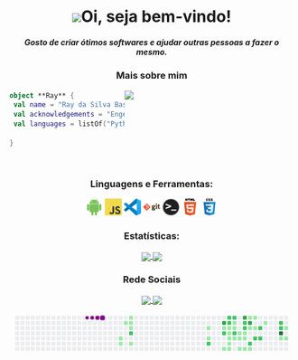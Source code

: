 <h1 align="center"><img src="https://media.giphy.com/media/hvRJCLFzcasrR4ia7z/giphy.gif" width="25px">Oi, seja bem-vindo!</h1></img>

<h5 align="center">Gosto de criar ótimos softwares e ajudar outras pessoas a fazer o mesmo.</h5>

<h3 align="center">Mais sobre mim</h3>


<img align="right" width="300" src="https://i2.wp.com/allhtaccess.info/wp-content/uploads/2018/03/programming.gif?fit=1281%2C716&ssl=1" />

```kotlin
object **Ray** {
 val name = "Ray da Silva Basilio"
 val acknowledgements = "Engenharia de Controle e Automação"
 val languages = listOf("Python", "JavaScript", "C++", "CSS/HTML") 

}
```
</br>
<h3 align="center">Linguagens e Ferramentas:</h3>

<p align="center">
<code><img height="30" src="https://raw.githubusercontent.com/github/explore/80688e429a7d4ef2fca1e82350fe8e3517d3494d/topics/android/android.png"></code>
<code><img height="30" src="https://raw.githubusercontent.com/github/explore/80688e429a7d4ef2fca1e82350fe8e3517d3494d/topics/javascript/javascript.png"></code>
<code><img height="30" src="https://raw.githubusercontent.com/github/explore/80688e429a7d4ef2fca1e82350fe8e3517d3494d/topics/visual-studio-code/visual-studio-code.png"></code>
<code><img height="30" src="https://raw.githubusercontent.com/github/explore/80688e429a7d4ef2fca1e82350fe8e3517d3494d/topics/git/git.png"></code>
<code><img height="30" src="https://raw.githubusercontent.com/github/explore/80688e429a7d4ef2fca1e82350fe8e3517d3494d/topics/terminal/terminal.png"></code>
<code><img height="30" src="https://raw.githubusercontent.com/github/explore/80688e429a7d4ef2fca1e82350fe8e3517d3494d/topics/html/html.png"></code>
<code><img height="30" src="https://raw.githubusercontent.com/github/explore/80688e429a7d4ef2fca1e82350fe8e3517d3494d/topics/css/css.png"></code>
</p>


<h3 align="center">Estatísticas:</h3>

<p align="center">
  <a href="https://github.com/RayBasilio123">
    <img
      align="center"
      height="150em"
      src="https://github-readme-stats.vercel.app/api?username=RayBasilio123&show_icons=true&include_all_commits=true&count_private=true&theme=blue-green"
    />
  </a>
  <a href="https://github.com/RayBasilio123">
    <img
      align="center"
      height="150em"
      src="https://github-readme-stats.vercel.app/api/top-langs/?username=RayBasilio123&show_icons=true&include_all_commits=true&count_private=true&layout=compact&theme=blue-green"
    />
  </a>
</p>


<h3 align="center">Rede Sociais</h3>

<p align="center">
  <a href="ray.basilio@aluno.ufop.edu.br">
    <img
      align="center"
      src="https://img.shields.io/badge/Gmail-1C1C1C?style=for-the-badge&logo=gmail&logoColor=00FFFF">
  </a>
  <a href="https://www.linkedin.com/in/ray-basilio-engenheiro-de-controle-e-automacao/">
    <img
         align="center"
         src="https://img.shields.io/badge/LinkedIn-1C1C1C?style=for-the-badge&logo=linkedin&logoColor=00FFFF"
  </a>
  <svg viewBox="-16 -32 880 192" width="880" height="192" xmlns="http://www.w3.org/2000/svg"><style>@keyframes c0{12.45%{fill:var(--c1)}12.47%,to{fill:var(--ce)}}@keyframes c1{12.09%{fill:var(--c1)}12.11%,to{fill:var(--ce)}}@keyframes c2{8.89%{fill:var(--c1)}8.91%,to{fill:var(--ce)}}@keyframes c3{8.18%{fill:var(--c1)}8.2%,to{fill:var(--ce)}}@keyframes c4{8.53%{fill:var(--c1)}8.55%,to{fill:var(--ce)}}@keyframes c5{9.6%{fill:var(--c1)}9.62%,to{fill:var(--ce)}}@keyframes c6{66.89%{fill:var(--c2)}66.91%,to{fill:var(--ce)}}@keyframes c7{11.38%{fill:var(--c1)}11.4%,to{fill:var(--ce)}}@keyframes c8{19.21%{fill:var(--c1)}19.23%,to{fill:var(--ce)}}@keyframes c9{18.5%{fill:var(--c1)}18.52%,to{fill:var(--ce)}}@keyframes ca{42.34%{fill:var(--c2)}42.36%,to{fill:var(--ce)}}@keyframes cb{74.01%{fill:var(--c3)}74.03%,to{fill:var(--ce)}}@keyframes cc{20.27%{fill:var(--c1)}20.29%,to{fill:var(--ce)}}@keyframes cd{44.12%{fill:var(--c2)}44.14%,to{fill:var(--ce)}}@keyframes ce{40.92%{fill:var(--c1)}40.94%,to{fill:var(--ce)}}@keyframes cf{47.68%{fill:var(--c2)}47.7%,to{fill:var(--ce)}}@keyframes cg{48.03%{fill:var(--c2)}48.05%,to{fill:var(--ce)}}@keyframes ch{20.63%{fill:var(--c1)}20.65%,to{fill:var(--ce)}}@keyframes ci{24.55%{fill:var(--c1)}24.57%,to{fill:var(--ce)}}@keyframes cj{24.19%{fill:var(--c1)}24.21%,to{fill:var(--ce)}}@keyframes ck{40.2%{fill:var(--c1)}40.22%,to{fill:var(--ce)}}@keyframes cl{39.85%{fill:var(--c1)}39.87%,to{fill:var(--ce)}}@keyframes cm{47.32%{fill:var(--c2)}47.34%,to{fill:var(--ce)}}@keyframes cn{21.34%{fill:var(--c1)}21.36%,to{fill:var(--ce)}}@keyframes co{20.99%{fill:var(--c1)}21.01%,to{fill:var(--ce)}}@keyframes cp{44.83%{fill:var(--c2)}44.85%,to{fill:var(--ce)}}@keyframes cq{23.83%{fill:var(--c1)}23.85%,to{fill:var(--ce)}}@keyframes cr{22.41%{fill:var(--c1)}22.43%,to{fill:var(--ce)}}@keyframes cs{23.48%{fill:var(--c1)}23.5%,to{fill:var(--ce)}}@keyframes ct{39.14%{fill:var(--c1)}39.16%,to{fill:var(--ce)}}@keyframes cu{76.5%{fill:var(--c3)}76.52%,to{fill:var(--ce)}}@keyframes cv{46.25%{fill:var(--c2)}46.27%,to{fill:var(--ce)}}@keyframes cw{45.9%{fill:var(--c2)}45.92%,to{fill:var(--ce)}}@keyframes cx{22.77%{fill:var(--c1)}22.79%,to{fill:var(--ce)}}@keyframes cy{23.12%{fill:var(--c1)}23.14%,to{fill:var(--ce)}}@keyframes cz{38.78%{fill:var(--c1)}38.8%,to{fill:var(--ce)}}@keyframes c10{28.46%{fill:var(--c1)}28.48%,to{fill:var(--ce)}}@keyframes c11{75.79%{fill:var(--c3)}75.81%,to{fill:var(--ce)}}@keyframes c12{27.04%{fill:var(--c1)}27.06%,to{fill:var(--ce)}}@keyframes c13{52.3%{fill:var(--c2)}52.32%,to{fill:var(--ce)}}@keyframes c14{38.42%{fill:var(--c1)}38.44%,to{fill:var(--ce)}}@keyframes c15{28.1%{fill:var(--c1)}28.12%,to{fill:var(--ce)}}@keyframes c16{27.39%{fill:var(--c1)}27.41%,to{fill:var(--ce)}}@keyframes c17{51.59%{fill:var(--c2)}51.61%,to{fill:var(--ce)}}@keyframes c18{50.52%{fill:var(--c2)}50.54%,to{fill:var(--ce)}}@keyframes c19{51.24%{fill:var(--c2)}51.26%,to{fill:var(--ce)}}@keyframes c1a{30.59%{fill:var(--c1)}30.61%,to{fill:var(--ce)}}@keyframes c1b{55.86%{fill:var(--c2)}55.88%,to{fill:var(--ce)}}@keyframes c1c{55.51%{fill:var(--c2)}55.53%,to{fill:var(--ce)}}@keyframes c1d{80.06%{fill:var(--c4)}80.08%,to{fill:var(--ce)}}@keyframes c1e{32.73%{fill:var(--c1)}32.75%,to{fill:var(--ce)}}@keyframes c1f{33.8%{fill:var(--c1)}33.82%,to{fill:var(--ce)}}@keyframes c1g{33.09%{fill:var(--c1)}33.11%,to{fill:var(--ce)}}@keyframes u0{8.18%{transform:scale(0,1)}8.2%,8.53%{transform:scale(.03,1)}8.55%,8.89%{transform:scale(.06,1)}8.91%,9.6%{transform:scale(.09,1)}11.38%,9.62%{transform:scale(.12,1)}11.4%,12.09%{transform:scale(.15,1)}12.11%,12.45%{transform:scale(.18,1)}12.47%,18.5%{transform:scale(.21,1)}18.52%,19.21%{transform:scale(.24,1)}19.23%,20.27%{transform:scale(.26,1)}20.29%,20.63%{transform:scale(.29,1)}20.65%,20.99%{transform:scale(.32,1)}21.01%,21.34%{transform:scale(.35,1)}21.36%,22.41%{transform:scale(.38,1)}22.43%,22.77%{transform:scale(.41,1)}22.79%,23.12%{transform:scale(.44,1)}23.14%,23.48%{transform:scale(.47,1)}23.5%,23.83%{transform:scale(.5,1)}23.85%,24.19%{transform:scale(.53,1)}24.21%,24.55%{transform:scale(.56,1)}24.57%,27.04%{transform:scale(.59,1)}27.06%,27.39%{transform:scale(.62,1)}27.41%,28.1%{transform:scale(.65,1)}28.12%,28.46%{transform:scale(.68,1)}28.48%,30.59%{transform:scale(.71,1)}30.61%,32.73%{transform:scale(.74,1)}32.75%,33.09%{transform:scale(.76,1)}33.11%,33.8%{transform:scale(.79,1)}33.82%,38.42%{transform:scale(.82,1)}38.44%,38.78%{transform:scale(.85,1)}38.8%,39.14%{transform:scale(.88,1)}39.16%,39.85%{transform:scale(.91,1)}39.87%,40.2%{transform:scale(.94,1)}40.22%,40.92%{transform:scale(.97,1)}40.94%,to{transform:scale(1,1)}}@keyframes u1{42.34%{transform:scale(0,1)}42.36%,44.12%{transform:scale(.07,1)}44.14%,44.83%{transform:scale(.13,1)}44.85%,45.9%{transform:scale(.2,1)}45.92%,46.25%{transform:scale(.27,1)}46.27%,47.32%{transform:scale(.33,1)}47.34%,47.68%{transform:scale(.4,1)}47.7%,48.03%{transform:scale(.47,1)}48.05%,50.52%{transform:scale(.53,1)}50.54%,51.24%{transform:scale(.6,1)}51.26%,51.59%{transform:scale(.67,1)}51.61%,52.3%{transform:scale(.73,1)}52.32%,55.51%{transform:scale(.8,1)}55.53%,55.86%{transform:scale(.87,1)}55.88%,66.89%{transform:scale(.93,1)}66.91%,to{transform:scale(1,1)}}@keyframes u2{74.01%{transform:scale(0,1)}74.03%,75.79%{transform:scale(.33,1)}75.81%,76.5%{transform:scale(.67,1)}76.52%,to{transform:scale(1,1)}}@keyframes u3{80.06%{transform:scale(0,1)}80.08%,to{transform:scale(1,1)}}@keyframes s0{0%,99.64%{transform:translate(0,-16px)}.36%{transform:translate(0,0)}8.19%{transform:translate(352px,0)}8.54%{transform:translate(352px,16px)}8.9%{transform:translate(336px,16px)}9.25%{transform:translate(336px,32px)}9.96%{transform:translate(368px,32px)}10.68%{transform:translate(368px,64px)}11.03%{transform:translate(352px,64px)}11.39%{transform:translate(352px,80px)}12.1%{transform:translate(320px,80px)}12.46%{transform:translate(320px,64px)}18.51%,42.7%{transform:translate(592px,64px)}19.22%{transform:translate(592px,32px)}21%{transform:translate(672px,32px)}21.35%{transform:translate(672px,16px)}21.71%,46.62%{transform:translate(688px,16px)}22.42%,25.98%{transform:translate(688px,48px)}22.78%,45.55%{transform:translate(704px,48px)}23.13%{transform:translate(704px,64px)}24.2%{transform:translate(656px,64px)}24.91%{transform:translate(656px,32px)}25.62%{transform:translate(688px,32px)}26.69%{transform:translate(720px,48px)}27.05%{transform:translate(720px,32px)}27.4%,58.01%{transform:translate(736px,32px)}28.11%{transform:translate(736px,0)}28.47%,76.16%{transform:translate(720px,0)}28.83%{transform:translate(720px,-16px)}29.89%{transform:translate(768px,-16px)}30.6%{transform:translate(768px,16px)}31.32%{transform:translate(800px,16px)}32.38%{transform:translate(800px,64px)}33.1%,35.23%{transform:translate(832px,64px)}33.81%{transform:translate(832px,32px)}34.16%{transform:translate(848px,32px)}34.52%{transform:translate(848px,48px)}34.88%{transform:translate(832px,48px)}36.65%{transform:translate(768px,64px)}37.01%{transform:translate(768px,80px)}37.72%{transform:translate(736px,80px)}38.08%{transform:translate(736px,96px)}39.86%{transform:translate(656px,96px)}40.21%{transform:translate(656px,80px)}40.57%{transform:translate(640px,80px)}40.93%{transform:translate(640px,96px)}41.28%{transform:translate(624px,96px)}41.64%{transform:translate(624px,80px)}42.35%{transform:translate(592px,80px)}43.77%{transform:translate(640px,64px)}44.13%,73.31%{transform:translate(640px,48px)}46.26%,49.11%,76.87%{transform:translate(704px,16px)}46.98%{transform:translate(688px,0)}47.69%{transform:translate(656px,0)}48.04%{transform:translate(656px,16px)}49.47%{transform:translate(704px,32px)}50.53%{transform:translate(752px,32px)}51.25%{transform:translate(752px,64px)}51.96%{transform:translate(720px,64px)}52.31%{transform:translate(720px,80px)}54.09%{transform:translate(800px,80px)}55.16%{transform:translate(800px,32px)}55.52%{transform:translate(816px,32px)}55.87%,79.36%{transform:translate(816px,16px)}57.65%{transform:translate(736px,16px)}66.55%{transform:translate(352px,32px)}66.9%{transform:translate(352px,48px)}74.02%{transform:translate(640px,16px)}75.8%{transform:translate(720px,16px)}76.51%{transform:translate(704px,0)}80.07%{transform:translate(816px,48px)}95.02%{transform:translate(144px,48px)}95.73%{transform:translate(144px,16px)}96.09%{transform:translate(128px,16px)}96.44%{transform:translate(128px,0)}97.86%{transform:translate(64px,0)}98.22%{transform:translate(64px,-16px)}}@keyframes s1{0%,99.64%{transform:translate(16px,-16px)}.36%{transform:translate(0,-16px)}.71%{transform:translate(0,0)}8.54%{transform:translate(352px,0)}8.9%{transform:translate(352px,16px)}9.25%{transform:translate(336px,16px)}9.61%{transform:translate(336px,32px)}10.32%{transform:translate(368px,32px)}11.03%{transform:translate(368px,64px)}11.39%{transform:translate(352px,64px)}11.74%{transform:translate(352px,80px)}12.46%{transform:translate(320px,80px)}12.81%{transform:translate(320px,64px)}18.86%,43.06%{transform:translate(592px,64px)}19.57%{transform:translate(592px,32px)}21.35%{transform:translate(672px,32px)}21.71%{transform:translate(672px,16px)}22.06%,46.98%{transform:translate(688px,16px)}22.78%,26.33%{transform:translate(688px,48px)}23.13%,45.91%{transform:translate(704px,48px)}23.49%{transform:translate(704px,64px)}24.56%{transform:translate(656px,64px)}25.27%{transform:translate(656px,32px)}25.98%{transform:translate(688px,32px)}27.05%{transform:translate(720px,48px)}27.4%{transform:translate(720px,32px)}27.76%,58.36%{transform:translate(736px,32px)}28.47%{transform:translate(736px,0)}28.83%,76.51%{transform:translate(720px,0)}29.18%{transform:translate(720px,-16px)}30.25%{transform:translate(768px,-16px)}30.96%{transform:translate(768px,16px)}31.67%{transform:translate(800px,16px)}32.74%{transform:translate(800px,64px)}33.45%,35.59%{transform:translate(832px,64px)}34.16%{transform:translate(832px,32px)}34.52%{transform:translate(848px,32px)}34.88%{transform:translate(848px,48px)}35.23%{transform:translate(832px,48px)}37.01%{transform:translate(768px,64px)}37.37%{transform:translate(768px,80px)}38.08%{transform:translate(736px,80px)}38.43%{transform:translate(736px,96px)}40.21%{transform:translate(656px,96px)}40.57%{transform:translate(656px,80px)}40.93%{transform:translate(640px,80px)}41.28%{transform:translate(640px,96px)}41.64%{transform:translate(624px,96px)}41.99%{transform:translate(624px,80px)}42.7%{transform:translate(592px,80px)}44.13%{transform:translate(640px,64px)}44.48%,73.67%{transform:translate(640px,48px)}46.62%,49.47%,77.22%{transform:translate(704px,16px)}47.33%{transform:translate(688px,0)}48.04%{transform:translate(656px,0)}48.4%{transform:translate(656px,16px)}49.82%{transform:translate(704px,32px)}50.89%{transform:translate(752px,32px)}51.6%{transform:translate(752px,64px)}52.31%{transform:translate(720px,64px)}52.67%{transform:translate(720px,80px)}54.45%{transform:translate(800px,80px)}55.52%{transform:translate(800px,32px)}55.87%{transform:translate(816px,32px)}56.23%,79.72%{transform:translate(816px,16px)}58.01%{transform:translate(736px,16px)}66.9%{transform:translate(352px,32px)}67.26%{transform:translate(352px,48px)}74.38%{transform:translate(640px,16px)}76.16%{transform:translate(720px,16px)}76.87%{transform:translate(704px,0)}80.43%{transform:translate(816px,48px)}95.37%{transform:translate(144px,48px)}96.09%{transform:translate(144px,16px)}96.44%{transform:translate(128px,16px)}96.8%{transform:translate(128px,0)}98.22%{transform:translate(64px,0)}98.58%{transform:translate(64px,-16px)}}@keyframes s2{0%,99.64%{transform:translate(32px,-16px)}.71%{transform:translate(0,-16px)}1.07%{transform:translate(0,0)}8.9%{transform:translate(352px,0)}9.25%{transform:translate(352px,16px)}9.61%{transform:translate(336px,16px)}9.96%{transform:translate(336px,32px)}10.68%{transform:translate(368px,32px)}11.39%{transform:translate(368px,64px)}11.74%{transform:translate(352px,64px)}12.1%{transform:translate(352px,80px)}12.81%{transform:translate(320px,80px)}13.17%{transform:translate(320px,64px)}19.22%,43.42%{transform:translate(592px,64px)}19.93%{transform:translate(592px,32px)}21.71%{transform:translate(672px,32px)}22.06%{transform:translate(672px,16px)}22.42%,47.33%{transform:translate(688px,16px)}23.13%,26.69%{transform:translate(688px,48px)}23.49%,46.26%{transform:translate(704px,48px)}23.84%{transform:translate(704px,64px)}24.91%{transform:translate(656px,64px)}25.62%{transform:translate(656px,32px)}26.33%{transform:translate(688px,32px)}27.4%{transform:translate(720px,48px)}27.76%{transform:translate(720px,32px)}28.11%,58.72%{transform:translate(736px,32px)}28.83%{transform:translate(736px,0)}29.18%,76.87%{transform:translate(720px,0)}29.54%{transform:translate(720px,-16px)}30.6%{transform:translate(768px,-16px)}31.32%{transform:translate(768px,16px)}32.03%{transform:translate(800px,16px)}33.1%{transform:translate(800px,64px)}33.81%,35.94%{transform:translate(832px,64px)}34.52%{transform:translate(832px,32px)}34.88%{transform:translate(848px,32px)}35.23%{transform:translate(848px,48px)}35.59%{transform:translate(832px,48px)}37.37%{transform:translate(768px,64px)}37.72%{transform:translate(768px,80px)}38.43%{transform:translate(736px,80px)}38.79%{transform:translate(736px,96px)}40.57%{transform:translate(656px,96px)}40.93%{transform:translate(656px,80px)}41.28%{transform:translate(640px,80px)}41.64%{transform:translate(640px,96px)}41.99%{transform:translate(624px,96px)}42.35%{transform:translate(624px,80px)}43.06%{transform:translate(592px,80px)}44.48%{transform:translate(640px,64px)}44.84%,74.02%{transform:translate(640px,48px)}46.98%,49.82%,77.58%{transform:translate(704px,16px)}47.69%{transform:translate(688px,0)}48.4%{transform:translate(656px,0)}48.75%{transform:translate(656px,16px)}50.18%{transform:translate(704px,32px)}51.25%{transform:translate(752px,32px)}51.96%{transform:translate(752px,64px)}52.67%{transform:translate(720px,64px)}53.02%{transform:translate(720px,80px)}54.8%{transform:translate(800px,80px)}55.87%{transform:translate(800px,32px)}56.23%{transform:translate(816px,32px)}56.58%,80.07%{transform:translate(816px,16px)}58.36%{transform:translate(736px,16px)}67.26%{transform:translate(352px,32px)}67.62%{transform:translate(352px,48px)}74.73%{transform:translate(640px,16px)}76.51%{transform:translate(720px,16px)}77.22%{transform:translate(704px,0)}80.78%{transform:translate(816px,48px)}95.73%{transform:translate(144px,48px)}96.44%{transform:translate(144px,16px)}96.8%{transform:translate(128px,16px)}97.15%{transform:translate(128px,0)}98.58%{transform:translate(64px,0)}98.93%{transform:translate(64px,-16px)}}@keyframes s3{0%,99.64%{transform:translate(48px,-16px)}1.07%{transform:translate(0,-16px)}1.42%{transform:translate(0,0)}9.25%{transform:translate(352px,0)}9.61%{transform:translate(352px,16px)}9.96%{transform:translate(336px,16px)}10.32%{transform:translate(336px,32px)}11.03%{transform:translate(368px,32px)}11.74%{transform:translate(368px,64px)}12.1%{transform:translate(352px,64px)}12.46%{transform:translate(352px,80px)}13.17%{transform:translate(320px,80px)}13.52%{transform:translate(320px,64px)}19.57%,43.77%{transform:translate(592px,64px)}20.28%{transform:translate(592px,32px)}22.06%{transform:translate(672px,32px)}22.42%{transform:translate(672px,16px)}22.78%,47.69%{transform:translate(688px,16px)}23.49%,27.05%{transform:translate(688px,48px)}23.84%,46.62%{transform:translate(704px,48px)}24.2%{transform:translate(704px,64px)}25.27%{transform:translate(656px,64px)}25.98%{transform:translate(656px,32px)}26.69%{transform:translate(688px,32px)}27.76%{transform:translate(720px,48px)}28.11%{transform:translate(720px,32px)}28.47%,59.07%{transform:translate(736px,32px)}29.18%{transform:translate(736px,0)}29.54%,77.22%{transform:translate(720px,0)}29.89%{transform:translate(720px,-16px)}30.96%{transform:translate(768px,-16px)}31.67%{transform:translate(768px,16px)}32.38%{transform:translate(800px,16px)}33.45%{transform:translate(800px,64px)}34.16%,36.3%{transform:translate(832px,64px)}34.88%{transform:translate(832px,32px)}35.23%{transform:translate(848px,32px)}35.59%{transform:translate(848px,48px)}35.94%{transform:translate(832px,48px)}37.72%{transform:translate(768px,64px)}38.08%{transform:translate(768px,80px)}38.79%{transform:translate(736px,80px)}39.15%{transform:translate(736px,96px)}40.93%{transform:translate(656px,96px)}41.28%{transform:translate(656px,80px)}41.64%{transform:translate(640px,80px)}41.99%{transform:translate(640px,96px)}42.35%{transform:translate(624px,96px)}42.7%{transform:translate(624px,80px)}43.42%{transform:translate(592px,80px)}44.84%{transform:translate(640px,64px)}45.2%,74.38%{transform:translate(640px,48px)}47.33%,50.18%,77.94%{transform:translate(704px,16px)}48.04%{transform:translate(688px,0)}48.75%{transform:translate(656px,0)}49.11%{transform:translate(656px,16px)}50.53%{transform:translate(704px,32px)}51.6%{transform:translate(752px,32px)}52.31%{transform:translate(752px,64px)}53.02%{transform:translate(720px,64px)}53.38%{transform:translate(720px,80px)}55.16%{transform:translate(800px,80px)}56.23%{transform:translate(800px,32px)}56.58%{transform:translate(816px,32px)}56.94%,80.43%{transform:translate(816px,16px)}58.72%{transform:translate(736px,16px)}67.62%{transform:translate(352px,32px)}67.97%{transform:translate(352px,48px)}75.09%{transform:translate(640px,16px)}76.87%{transform:translate(720px,16px)}77.58%{transform:translate(704px,0)}81.14%{transform:translate(816px,48px)}96.09%{transform:translate(144px,48px)}96.8%{transform:translate(144px,16px)}97.15%{transform:translate(128px,16px)}97.51%{transform:translate(128px,0)}98.93%{transform:translate(64px,0)}99.29%{transform:translate(64px,-16px)}}:root{--cb:#1b1f230a;--cs:purple;--ce:#ebedf0;--c0:#ebedf0;--c1:#9be9a8;--c2:#40c463;--c3:#30a14e;--c4:#216e39}@media (prefers-color-scheme:dark){:root{--cb:#1b1f230a;--cs:purple;--ce:#161b22;--c1:#01311f;--c2:#034525;--c3:#0f6d31;--c4:#00c647}}.c{shape-rendering:geometricPrecision;rx:2;ry:2;fill:var(--ce);stroke-width:1px;stroke:var(--cb);animation:none 28100ms linear infinite}.c.c0,.c.c1,.c.c2{fill:var(--c1);animation-name:c0}.c.c1,.c.c2{animation-name:c1}.c.c2{animation-name:c2}.c.c3,.c.c4,.c.c5{fill:var(--c1);animation-name:c3}.c.c4,.c.c5{animation-name:c4}.c.c5{animation-name:c5}.c.c6{fill:var(--c2);animation-name:c6}.c.c7,.c.c8,.c.c9{fill:var(--c1);animation-name:c7}.c.c8,.c.c9{animation-name:c8}.c.c9{animation-name:c9}.c.ca{fill:var(--c2);animation-name:ca}.c.cb{fill:var(--c3);animation-name:cb}.c.cc{fill:var(--c1);animation-name:cc}.c.cd{fill:var(--c2);animation-name:cd}.c.ce{fill:var(--c1);animation-name:ce}.c.cf,.c.cg{fill:var(--c2);animation-name:cf}.c.cg{animation-name:cg}.c.ch,.c.ci{fill:var(--c1);animation-name:ch}.c.ci{animation-name:ci}.c.cj,.c.ck,.c.cl{fill:var(--c1);animation-name:cj}.c.ck,.c.cl{animation-name:ck}.c.cl{animation-name:cl}.c.cm{fill:var(--c2);animation-name:cm}.c.cn,.c.co{fill:var(--c1);animation-name:cn}.c.co{animation-name:co}.c.cp{fill:var(--c2);animation-name:cp}.c.cq{fill:var(--c1);animation-name:cq}.c.cr,.c.cs,.c.ct{fill:var(--c1);animation-name:cr}.c.cs,.c.ct{animation-name:cs}.c.ct{animation-name:ct}.c.cu{fill:var(--c3);animation-name:cu}.c.cv,.c.cw{fill:var(--c2);animation-name:cv}.c.cw{animation-name:cw}.c.cx{fill:var(--c1);animation-name:cx}.c.c10,.c.cy,.c.cz{fill:var(--c1);animation-name:cy}.c.c10,.c.cz{animation-name:cz}.c.c10{animation-name:c10}.c.c11{fill:var(--c3);animation-name:c11}.c.c12{fill:var(--c1);animation-name:c12}.c.c13{fill:var(--c2);animation-name:c13}.c.c14,.c.c15,.c.c16{fill:var(--c1);animation-name:c14}.c.c15,.c.c16{animation-name:c15}.c.c16{animation-name:c16}.c.c17,.c.c18,.c.c19{fill:var(--c2);animation-name:c17}.c.c18,.c.c19{animation-name:c18}.c.c19{animation-name:c19}.c.c1a{fill:var(--c1);animation-name:c1a}.c.c1b,.c.c1c{fill:var(--c2);animation-name:c1b}.c.c1c{animation-name:c1c}.c.c1d{fill:var(--c4);animation-name:c1d}.c.c1e,.c.c1f,.c.c1g{fill:var(--c1);animation-name:c1e}.c.c1f,.c.c1g{animation-name:c1f}.c.c1g{animation-name:c1g}.s,.u{animation:none linear 28100ms infinite}.u,.u.u0{transform-origin:0 0}.u{transform:scale(0,1)}.u.u0{fill:var(--c1);animation-name:u0}.u.u1{fill:var(--c2);animation-name:u1;transform-origin:544px 0}.u.u2{fill:var(--c3);animation-name:u2;transform-origin:784px 0}.u.u3{fill:var(--c4);animation-name:u3;transform-origin:832px 0}.s{shape-rendering:geometricPrecision;fill:var(--cs)}.s.s0{transform:translate(0,-16px);animation-name:s0}.s.s1{transform:translate(16px,-16px);animation-name:s1}.s.s2{transform:translate(32px,-16px);animation-name:s2}.s.s3{transform:translate(48px,-16px);animation-name:s3}</style><rect class="c" x="2" y="2" width="12" height="12"/><rect class="c" x="2" y="18" width="12" height="12"/><rect class="c" x="2" y="34" width="12" height="12"/><rect class="c" x="2" y="50" width="12" height="12"/><rect class="c" x="2" y="66" width="12" height="12"/><rect class="c" x="2" y="82" width="12" height="12"/><rect class="c" x="2" y="98" width="12" height="12"/><rect class="c" x="18" y="2" width="12" height="12"/><rect class="c" x="18" y="18" width="12" height="12"/><rect class="c" x="18" y="34" width="12" height="12"/><rect class="c" x="18" y="50" width="12" height="12"/><rect class="c" x="18" y="66" width="12" height="12"/><rect class="c" x="18" y="82" width="12" height="12"/><rect class="c" x="18" y="98" width="12" height="12"/><rect class="c" x="34" y="2" width="12" height="12"/><rect class="c" x="34" y="18" width="12" height="12"/><rect class="c" x="34" y="34" width="12" height="12"/><rect class="c" x="34" y="50" width="12" height="12"/><rect class="c" x="34" y="66" width="12" height="12"/><rect class="c" x="34" y="82" width="12" height="12"/><rect class="c" x="34" y="98" width="12" height="12"/><rect class="c" x="50" y="2" width="12" height="12"/><rect class="c" x="50" y="18" width="12" height="12"/><rect class="c" x="50" y="34" width="12" height="12"/><rect class="c" x="50" y="50" width="12" height="12"/><rect class="c" x="50" y="66" width="12" height="12"/><rect class="c" x="50" y="82" width="12" height="12"/><rect class="c" x="50" y="98" width="12" height="12"/><rect class="c" x="66" y="2" width="12" height="12"/><rect class="c" x="66" y="18" width="12" height="12"/><rect class="c" x="66" y="34" width="12" height="12"/><rect class="c" x="66" y="50" width="12" height="12"/><rect class="c" x="66" y="66" width="12" height="12"/><rect class="c" x="66" y="82" width="12" height="12"/><rect class="c" x="66" y="98" width="12" height="12"/><rect class="c" x="82" y="2" width="12" height="12"/><rect class="c" x="82" y="18" width="12" height="12"/><rect class="c" x="82" y="34" width="12" height="12"/><rect class="c" x="82" y="50" width="12" height="12"/><rect class="c" x="82" y="66" width="12" height="12"/><rect class="c" x="82" y="82" width="12" height="12"/><rect class="c" x="82" y="98" width="12" height="12"/><rect class="c" x="98" y="2" width="12" height="12"/><rect class="c" x="98" y="18" width="12" height="12"/><rect class="c" x="98" y="34" width="12" height="12"/><rect class="c" x="98" y="50" width="12" height="12"/><rect class="c" x="98" y="66" width="12" height="12"/><rect class="c" x="98" y="82" width="12" height="12"/><rect class="c" x="98" y="98" width="12" height="12"/><rect class="c" x="114" y="2" width="12" height="12"/><rect class="c" x="114" y="18" width="12" height="12"/><rect class="c" x="114" y="34" width="12" height="12"/><rect class="c" x="114" y="50" width="12" height="12"/><rect class="c" x="114" y="66" width="12" height="12"/><rect class="c" x="114" y="82" width="12" height="12"/><rect class="c" x="114" y="98" width="12" height="12"/><rect class="c" x="130" y="2" width="12" height="12"/><rect class="c" x="130" y="18" width="12" height="12"/><rect class="c" x="130" y="34" width="12" height="12"/><rect class="c" x="130" y="50" width="12" height="12"/><rect class="c" x="130" y="66" width="12" height="12"/><rect class="c" x="130" y="82" width="12" height="12"/><rect class="c" x="130" y="98" width="12" height="12"/><rect class="c" x="146" y="2" width="12" height="12"/><rect class="c" x="146" y="18" width="12" height="12"/><rect class="c" x="146" y="34" width="12" height="12"/><rect class="c" x="146" y="50" width="12" height="12"/><rect class="c" x="146" y="66" width="12" height="12"/><rect class="c" x="146" y="82" width="12" height="12"/><rect class="c" x="146" y="98" width="12" height="12"/><rect class="c" x="162" y="2" width="12" height="12"/><rect class="c" x="162" y="18" width="12" height="12"/><rect class="c" x="162" y="34" width="12" height="12"/><rect class="c" x="162" y="50" width="12" height="12"/><rect class="c" x="162" y="66" width="12" height="12"/><rect class="c" x="162" y="82" width="12" height="12"/><rect class="c" x="162" y="98" width="12" height="12"/><rect class="c" x="178" y="2" width="12" height="12"/><rect class="c" x="178" y="18" width="12" height="12"/><rect class="c" x="178" y="34" width="12" height="12"/><rect class="c" x="178" y="50" width="12" height="12"/><rect class="c" x="178" y="66" width="12" height="12"/><rect class="c" x="178" y="82" width="12" height="12"/><rect class="c" x="178" y="98" width="12" height="12"/><rect class="c" x="194" y="2" width="12" height="12"/><rect class="c" x="194" y="18" width="12" height="12"/><rect class="c" x="194" y="34" width="12" height="12"/><rect class="c" x="194" y="50" width="12" height="12"/><rect class="c" x="194" y="66" width="12" height="12"/><rect class="c" x="194" y="82" width="12" height="12"/><rect class="c" x="194" y="98" width="12" height="12"/><rect class="c" x="210" y="2" width="12" height="12"/><rect class="c" x="210" y="18" width="12" height="12"/><rect class="c" x="210" y="34" width="12" height="12"/><rect class="c" x="210" y="50" width="12" height="12"/><rect class="c" x="210" y="66" width="12" height="12"/><rect class="c" x="210" y="82" width="12" height="12"/><rect class="c" x="210" y="98" width="12" height="12"/><rect class="c" x="226" y="2" width="12" height="12"/><rect class="c" x="226" y="18" width="12" height="12"/><rect class="c" x="226" y="34" width="12" height="12"/><rect class="c" x="226" y="50" width="12" height="12"/><rect class="c" x="226" y="66" width="12" height="12"/><rect class="c" x="226" y="82" width="12" height="12"/><rect class="c" x="226" y="98" width="12" height="12"/><rect class="c" x="242" y="2" width="12" height="12"/><rect class="c" x="242" y="18" width="12" height="12"/><rect class="c" x="242" y="34" width="12" height="12"/><rect class="c" x="242" y="50" width="12" height="12"/><rect class="c" x="242" y="66" width="12" height="12"/><rect class="c" x="242" y="82" width="12" height="12"/><rect class="c" x="242" y="98" width="12" height="12"/><rect class="c" x="258" y="2" width="12" height="12"/><rect class="c" x="258" y="18" width="12" height="12"/><rect class="c" x="258" y="34" width="12" height="12"/><rect class="c" x="258" y="50" width="12" height="12"/><rect class="c" x="258" y="66" width="12" height="12"/><rect class="c" x="258" y="82" width="12" height="12"/><rect class="c" x="258" y="98" width="12" height="12"/><rect class="c" x="274" y="2" width="12" height="12"/><rect class="c" x="274" y="18" width="12" height="12"/><rect class="c" x="274" y="34" width="12" height="12"/><rect class="c" x="274" y="50" width="12" height="12"/><rect class="c" x="274" y="66" width="12" height="12"/><rect class="c" x="274" y="82" width="12" height="12"/><rect class="c" x="274" y="98" width="12" height="12"/><rect class="c" x="290" y="2" width="12" height="12"/><rect class="c" x="290" y="18" width="12" height="12"/><rect class="c" x="290" y="34" width="12" height="12"/><rect class="c" x="290" y="50" width="12" height="12"/><rect class="c" x="290" y="66" width="12" height="12"/><rect class="c" x="290" y="82" width="12" height="12"/><rect class="c" x="290" y="98" width="12" height="12"/><rect class="c" x="306" y="2" width="12" height="12"/><rect class="c" x="306" y="18" width="12" height="12"/><rect class="c" x="306" y="34" width="12" height="12"/><rect class="c" x="306" y="50" width="12" height="12"/><rect class="c" x="306" y="66" width="12" height="12"/><rect class="c" x="306" y="82" width="12" height="12"/><rect class="c" x="306" y="98" width="12" height="12"/><rect class="c" x="322" y="2" width="12" height="12"/><rect class="c" x="322" y="18" width="12" height="12"/><rect class="c" x="322" y="34" width="12" height="12"/><rect class="c" x="322" y="50" width="12" height="12"/><rect class="c c0" x="322" y="66" width="12" height="12"/><rect class="c c1" x="322" y="82" width="12" height="12"/><rect class="c" x="322" y="98" width="12" height="12"/><rect class="c" x="338" y="2" width="12" height="12"/><rect class="c c2" x="338" y="18" width="12" height="12"/><rect class="c" x="338" y="34" width="12" height="12"/><rect class="c" x="338" y="50" width="12" height="12"/><rect class="c" x="338" y="66" width="12" height="12"/><rect class="c" x="338" y="82" width="12" height="12"/><rect class="c" x="338" y="98" width="12" height="12"/><rect class="c c3" x="354" y="2" width="12" height="12"/><rect class="c c4" x="354" y="18" width="12" height="12"/><rect class="c c5" x="354" y="34" width="12" height="12"/><rect class="c c6" x="354" y="50" width="12" height="12"/><rect class="c" x="354" y="66" width="12" height="12"/><rect class="c c7" x="354" y="82" width="12" height="12"/><rect class="c" x="354" y="98" width="12" height="12"/><rect class="c" x="370" y="2" width="12" height="12"/><rect class="c" x="370" y="18" width="12" height="12"/><rect class="c" x="370" y="34" width="12" height="12"/><rect class="c" x="370" y="50" width="12" height="12"/><rect class="c" x="370" y="66" width="12" height="12"/><rect class="c" x="370" y="82" width="12" height="12"/><rect class="c" x="370" y="98" width="12" height="12"/><rect class="c" x="386" y="2" width="12" height="12"/><rect class="c" x="386" y="18" width="12" height="12"/><rect class="c" x="386" y="34" width="12" height="12"/><rect class="c" x="386" y="50" width="12" height="12"/><rect class="c" x="386" y="66" width="12" height="12"/><rect class="c" x="386" y="82" width="12" height="12"/><rect class="c" x="386" y="98" width="12" height="12"/><rect class="c" x="402" y="2" width="12" height="12"/><rect class="c" x="402" y="18" width="12" height="12"/><rect class="c" x="402" y="34" width="12" height="12"/><rect class="c" x="402" y="50" width="12" height="12"/><rect class="c" x="402" y="66" width="12" height="12"/><rect class="c" x="402" y="82" width="12" height="12"/><rect class="c" x="402" y="98" width="12" height="12"/><rect class="c" x="418" y="2" width="12" height="12"/><rect class="c" x="418" y="18" width="12" height="12"/><rect class="c" x="418" y="34" width="12" height="12"/><rect class="c" x="418" y="50" width="12" height="12"/><rect class="c" x="418" y="66" width="12" height="12"/><rect class="c" x="418" y="82" width="12" height="12"/><rect class="c" x="418" y="98" width="12" height="12"/><rect class="c" x="434" y="2" width="12" height="12"/><rect class="c" x="434" y="18" width="12" height="12"/><rect class="c" x="434" y="34" width="12" height="12"/><rect class="c" x="434" y="50" width="12" height="12"/><rect class="c" x="434" y="66" width="12" height="12"/><rect class="c" x="434" y="82" width="12" height="12"/><rect class="c" x="434" y="98" width="12" height="12"/><rect class="c" x="450" y="2" width="12" height="12"/><rect class="c" x="450" y="18" width="12" height="12"/><rect class="c" x="450" y="34" width="12" height="12"/><rect class="c" x="450" y="50" width="12" height="12"/><rect class="c" x="450" y="66" width="12" height="12"/><rect class="c" x="450" y="82" width="12" height="12"/><rect class="c" x="450" y="98" width="12" height="12"/><rect class="c" x="466" y="2" width="12" height="12"/><rect class="c" x="466" y="18" width="12" height="12"/><rect class="c" x="466" y="34" width="12" height="12"/><rect class="c" x="466" y="50" width="12" height="12"/><rect class="c" x="466" y="66" width="12" height="12"/><rect class="c" x="466" y="82" width="12" height="12"/><rect class="c" x="466" y="98" width="12" height="12"/><rect class="c" x="482" y="2" width="12" height="12"/><rect class="c" x="482" y="18" width="12" height="12"/><rect class="c" x="482" y="34" width="12" height="12"/><rect class="c" x="482" y="50" width="12" height="12"/><rect class="c" x="482" y="66" width="12" height="12"/><rect class="c" x="482" y="82" width="12" height="12"/><rect class="c" x="482" y="98" width="12" height="12"/><rect class="c" x="498" y="2" width="12" height="12"/><rect class="c" x="498" y="18" width="12" height="12"/><rect class="c" x="498" y="34" width="12" height="12"/><rect class="c" x="498" y="50" width="12" height="12"/><rect class="c" x="498" y="66" width="12" height="12"/><rect class="c" x="498" y="82" width="12" height="12"/><rect class="c" x="498" y="98" width="12" height="12"/><rect class="c" x="514" y="2" width="12" height="12"/><rect class="c" x="514" y="18" width="12" height="12"/><rect class="c" x="514" y="34" width="12" height="12"/><rect class="c" x="514" y="50" width="12" height="12"/><rect class="c" x="514" y="66" width="12" height="12"/><rect class="c" x="514" y="82" width="12" height="12"/><rect class="c" x="514" y="98" width="12" height="12"/><rect class="c" x="530" y="2" width="12" height="12"/><rect class="c" x="530" y="18" width="12" height="12"/><rect class="c" x="530" y="34" width="12" height="12"/><rect class="c" x="530" y="50" width="12" height="12"/><rect class="c" x="530" y="66" width="12" height="12"/><rect class="c" x="530" y="82" width="12" height="12"/><rect class="c" x="530" y="98" width="12" height="12"/><rect class="c" x="546" y="2" width="12" height="12"/><rect class="c" x="546" y="18" width="12" height="12"/><rect class="c" x="546" y="34" width="12" height="12"/><rect class="c" x="546" y="50" width="12" height="12"/><rect class="c" x="546" y="66" width="12" height="12"/><rect class="c" x="546" y="82" width="12" height="12"/><rect class="c" x="546" y="98" width="12" height="12"/><rect class="c" x="562" y="2" width="12" height="12"/><rect class="c" x="562" y="18" width="12" height="12"/><rect class="c" x="562" y="34" width="12" height="12"/><rect class="c" x="562" y="50" width="12" height="12"/><rect class="c" x="562" y="66" width="12" height="12"/><rect class="c" x="562" y="82" width="12" height="12"/><rect class="c" x="562" y="98" width="12" height="12"/><rect class="c" x="578" y="2" width="12" height="12"/><rect class="c" x="578" y="18" width="12" height="12"/><rect class="c" x="578" y="34" width="12" height="12"/><rect class="c" x="578" y="50" width="12" height="12"/><rect class="c" x="578" y="66" width="12" height="12"/><rect class="c" x="578" y="82" width="12" height="12"/><rect class="c" x="578" y="98" width="12" height="12"/><rect class="c" x="594" y="2" width="12" height="12"/><rect class="c" x="594" y="18" width="12" height="12"/><rect class="c c8" x="594" y="34" width="12" height="12"/><rect class="c" x="594" y="50" width="12" height="12"/><rect class="c c9" x="594" y="66" width="12" height="12"/><rect class="c ca" x="594" y="82" width="12" height="12"/><rect class="c" x="594" y="98" width="12" height="12"/><rect class="c" x="610" y="2" width="12" height="12"/><rect class="c" x="610" y="18" width="12" height="12"/><rect class="c" x="610" y="34" width="12" height="12"/><rect class="c" x="610" y="50" width="12" height="12"/><rect class="c" x="610" y="66" width="12" height="12"/><rect class="c" x="610" y="82" width="12" height="12"/><rect class="c" x="610" y="98" width="12" height="12"/><rect class="c" x="626" y="2" width="12" height="12"/><rect class="c" x="626" y="18" width="12" height="12"/><rect class="c" x="626" y="34" width="12" height="12"/><rect class="c" x="626" y="50" width="12" height="12"/><rect class="c" x="626" y="66" width="12" height="12"/><rect class="c" x="626" y="82" width="12" height="12"/><rect class="c" x="626" y="98" width="12" height="12"/><rect class="c" x="642" y="2" width="12" height="12"/><rect class="c cb" x="642" y="18" width="12" height="12"/><rect class="c cc" x="642" y="34" width="12" height="12"/><rect class="c cd" x="642" y="50" width="12" height="12"/><rect class="c" x="642" y="66" width="12" height="12"/><rect class="c" x="642" y="82" width="12" height="12"/><rect class="c ce" x="642" y="98" width="12" height="12"/><rect class="c cf" x="658" y="2" width="12" height="12"/><rect class="c cg" x="658" y="18" width="12" height="12"/><rect class="c ch" x="658" y="34" width="12" height="12"/><rect class="c ci" x="658" y="50" width="12" height="12"/><rect class="c cj" x="658" y="66" width="12" height="12"/><rect class="c ck" x="658" y="82" width="12" height="12"/><rect class="c cl" x="658" y="98" width="12" height="12"/><rect class="c cm" x="674" y="2" width="12" height="12"/><rect class="c cn" x="674" y="18" width="12" height="12"/><rect class="c co" x="674" y="34" width="12" height="12"/><rect class="c cp" x="674" y="50" width="12" height="12"/><rect class="c cq" x="674" y="66" width="12" height="12"/><rect class="c" x="674" y="82" width="12" height="12"/><rect class="c" x="674" y="98" width="12" height="12"/><rect class="c" x="690" y="2" width="12" height="12"/><rect class="c" x="690" y="18" width="12" height="12"/><rect class="c" x="690" y="34" width="12" height="12"/><rect class="c cr" x="690" y="50" width="12" height="12"/><rect class="c cs" x="690" y="66" width="12" height="12"/><rect class="c" x="690" y="82" width="12" height="12"/><rect class="c ct" x="690" y="98" width="12" height="12"/><rect class="c cu" x="706" y="2" width="12" height="12"/><rect class="c cv" x="706" y="18" width="12" height="12"/><rect class="c cw" x="706" y="34" width="12" height="12"/><rect class="c cx" x="706" y="50" width="12" height="12"/><rect class="c cy" x="706" y="66" width="12" height="12"/><rect class="c" x="706" y="82" width="12" height="12"/><rect class="c cz" x="706" y="98" width="12" height="12"/><rect class="c c10" x="722" y="2" width="12" height="12"/><rect class="c c11" x="722" y="18" width="12" height="12"/><rect class="c c12" x="722" y="34" width="12" height="12"/><rect class="c" x="722" y="50" width="12" height="12"/><rect class="c" x="722" y="66" width="12" height="12"/><rect class="c c13" x="722" y="82" width="12" height="12"/><rect class="c c14" x="722" y="98" width="12" height="12"/><rect class="c c15" x="738" y="2" width="12" height="12"/><rect class="c" x="738" y="18" width="12" height="12"/><rect class="c c16" x="738" y="34" width="12" height="12"/><rect class="c" x="738" y="50" width="12" height="12"/><rect class="c c17" x="738" y="66" width="12" height="12"/><rect class="c" x="738" y="82" width="12" height="12"/><rect class="c" x="738" y="98" width="12" height="12"/><rect class="c" x="754" y="2" width="12" height="12"/><rect class="c" x="754" y="18" width="12" height="12"/><rect class="c c18" x="754" y="34" width="12" height="12"/><rect class="c" x="754" y="50" width="12" height="12"/><rect class="c c19" x="754" y="66" width="12" height="12"/><rect class="c" x="754" y="82" width="12" height="12"/><rect class="c" x="754" y="98" width="12" height="12"/><rect class="c" x="770" y="2" width="12" height="12"/><rect class="c c1a" x="770" y="18" width="12" height="12"/><rect class="c" x="770" y="34" width="12" height="12"/><rect class="c" x="770" y="50" width="12" height="12"/><rect class="c" x="770" y="66" width="12" height="12"/><rect class="c" x="770" y="82" width="12" height="12"/><rect class="c" x="770" y="98" width="12" height="12"/><rect class="c" x="786" y="2" width="12" height="12"/><rect class="c" x="786" y="18" width="12" height="12"/><rect class="c" x="786" y="34" width="12" height="12"/><rect class="c" x="786" y="50" width="12" height="12"/><rect class="c" x="786" y="66" width="12" height="12"/><rect class="c" x="786" y="82" width="12" height="12"/><rect class="c" x="786" y="98" width="12" height="12"/><rect class="c" x="802" y="2" width="12" height="12"/><rect class="c" x="802" y="18" width="12" height="12"/><rect class="c" x="802" y="34" width="12" height="12"/><rect class="c" x="802" y="50" width="12" height="12"/><rect class="c" x="802" y="66" width="12" height="12"/><rect class="c" x="802" y="82" width="12" height="12"/><rect class="c" x="802" y="98" width="12" height="12"/><rect class="c" x="818" y="2" width="12" height="12"/><rect class="c c1b" x="818" y="18" width="12" height="12"/><rect class="c c1c" x="818" y="34" width="12" height="12"/><rect class="c c1d" x="818" y="50" width="12" height="12"/><rect class="c c1e" x="818" y="66" width="12" height="12"/><rect class="c" x="818" y="82" width="12" height="12"/><rect class="c" x="818" y="98" width="12" height="12"/><rect class="c" x="834" y="2" width="12" height="12"/><rect class="c" x="834" y="18" width="12" height="12"/><rect class="c c1f" x="834" y="34" width="12" height="12"/><rect class="c" x="834" y="50" width="12" height="12"/><rect class="c c1g" x="834" y="66" width="12" height="12"/><rect class="c" x="834" y="82" width="12" height="12"/><rect class="c" x="834" y="98" width="12" height="12"/><rect class="u u0" height="12" width="544.6" x="0.0" y="144"/><rect class="u u1" height="12" width="240.6" x="544.0" y="144"/><rect class="u u2" height="12" width="48.6" x="784.0" y="144"/><rect class="u u3" height="12" width="16.6" x="832.0" y="144"/><rect class="s s0" x="0.8" y="0.8" width="14.4" height="14.4" rx="4.5" ry="4.5"/><rect class="s s1" x="1.8" y="1.8" width="12.3" height="12.3" rx="4.1" ry="4.1"/><rect class="s s2" x="2.6" y="2.6" width="10.8" height="10.8" rx="3.6" ry="3.6"/><rect class="s s3" x="3.0" y="3.0" width="9.9" height="9.9" rx="3.3" ry="3.3"/></svg>
</p>
